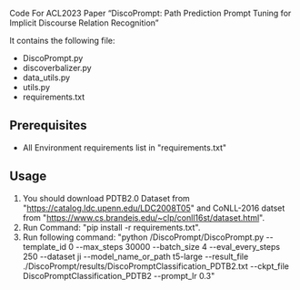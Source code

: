 Code For ACL2023 Paper “DiscoPrompt: Path Prediction Prompt Tuning for Implicit Discourse Relation Recognition”

It contains the following file:
* DiscoPrompt.py
* discoverbalizer.py
* data_utils.py
* utils.py
* requirements.txt

## Prerequisites
* All Environment requirements list in "requirements.txt"

## Usage
1. You should download PDTB2.0 Dataset from "https://catalog.ldc.upenn.edu/LDC2008T05" and CoNLL-2016 datset from "https://www.cs.brandeis.edu/~clp/conll16st/dataset.html".
2. Run Command: "pip install -r requirements.txt".
3. Run following command:
"python /DiscoPrompt/DiscoPrompt.py 
--template_id 0 
--max_steps 30000 
--batch_size 4 
--eval_every_steps 250 
--dataset ji 
--model_name_or_path t5-large 
--result_file ./DiscoPrompt/results/DiscoPromptClassification_PDTB2.txt 
--ckpt_file DiscoPromptClassification_PDTB2 
--prompt_lr 0.3"

